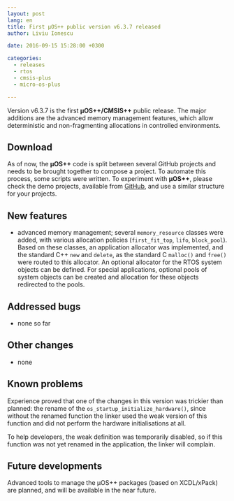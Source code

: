 ```yaml
---
layout: post
lang: en
title: First µOS++ public version v6.3.7 released
author: Liviu Ionescu

date: 2016-09-15 15:28:00 +0300

categories:
  - releases
  - rtos
  - cmsis-plus
  - micro-os-plus

---
```


Version v6.3.7 is the first **µOS++/CMSIS++** public release. The major additions are the advanced memory management features, which allow deterministic and non-fragmenting allocations in controlled environments.

## Download

As of now, the **µOS++** code is split between several GitHub projects and needs to be brought together to compose a project.
To automate this process, some scripts were written. To experiment with **µOS++**, please check the demo projects, available from [GitHub](https://github.com/micro-os-plus/eclipse-demo-projects), and use a similar structure for your projects.

## New features

- advanced memory management; several `memory_resource` classes were added, with various allocation policies (`first_fit_top`, `lifo`, `block_pool`). Based on these classes, an application allocator was implemented, and the standard C++ `new` and `delete`, as the standard C `malloc()` and `free()` were routed to this allocator. An optional allocator for the RTOS system objects can be defined. For special applications, optional pools of system objects can be created and allocation for these objects redirected to the pools.

## Addressed bugs

- none so far

## Other changes

- none

## Known problems

Experience proved that one of the changes in this version was trickier than planned: the rename of the `os_startup_initialize_hardware()`, since without the renamed function the linker used the weak version of this function and did not perform the hardware initialisations at all.

To help developers, the weak definition was temporarily disabled, so if this function was not yet renamed in the application, the linker will complain.

## Future developments

Advanced tools to manage the µOS++ packages (based on XCDL/xPack) are planned, and will be available in the near future.
